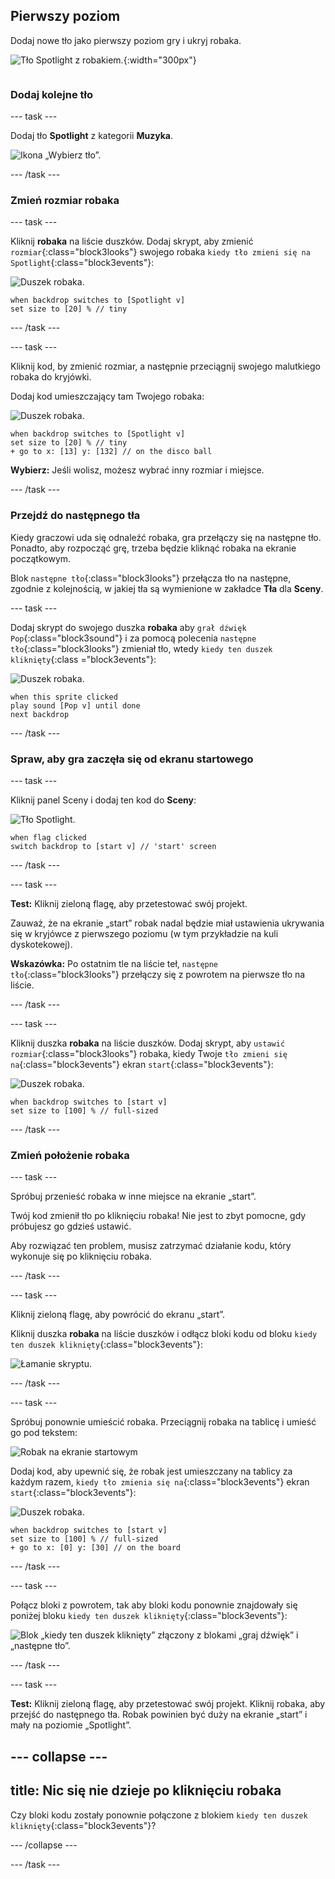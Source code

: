 ## Pierwszy poziom

<div style="display: flex; flex-wrap: wrap">
<div style="flex-basis: 200px; flex-grow: 1; margin-right: 15px;">
Dodaj nowe tło jako pierwszy poziom gry i ukryj robaka.
</div>
<div>

![Tło Spotlight z robakiem.](images/first-level.png){:width="300px"}

</div>
</div>

### Dodaj kolejne tło

--- task ---

Dodaj tło **Spotlight** z kategorii **Muzyka**.

![Ikona „Wybierz tło”.](images/backdrop-button.png)

--- /task ---

### Zmień rozmiar robaka

--- task ---

Kliknij **robaka** na liście duszków. Dodaj skrypt, aby zmienić `rozmiar`{:class="block3looks"} swojego robaka `kiedy tło zmieni się na Spotlight`{:class="block3events"}:

![Duszek robaka.](images/bug-sprite.png)

```blocks3
when backdrop switches to [Spotlight v]
set size to [20] % // tiny
```

--- /task ---

--- task ---

Kliknij kod, by zmienić rozmiar, a następnie przeciągnij swojego malutkiego robaka do kryjówki.

Dodaj kod umieszczający tam Twojego robaka:

![Duszek robaka.](images/bug-sprite.png)

```blocks3
when backdrop switches to [Spotlight v]
set size to [20] % // tiny
+ go to x: [13] y: [132] // on the disco ball
```

**Wybierz:** Jeśli wolisz, możesz wybrać inny rozmiar i miejsce.

--- /task ---

### Przejdź do następnego tła

Kiedy graczowi uda się odnaleźć robaka, gra przełączy się na następne tło. Ponadto, aby rozpocząć grę, trzeba będzie kliknąć robaka na ekranie początkowym.

Blok `następne tło`{:class="block3looks"} przełącza tło na następne, zgodnie z kolejnością, w jakiej tła są wymienione w zakładce **Tła** dla **Sceny**.

--- task ---

Dodaj skrypt do swojego duszka **robaka** aby `grał dźwięk Pop`{:class="block3sound"} i za pomocą polecenia `następne tło`{:class="block3looks"} zmieniał tło, wtedy `kiedy ten duszek kliknięty`{:class ="block3events"}:

![Duszek robaka.](images/bug-sprite.png)

```blocks3
when this sprite clicked
play sound [Pop v] until done
next backdrop
```

--- /task ---

### Spraw, aby gra zaczęła się od ekranu startowego

--- task ---

Kliknij panel Sceny i dodaj ten kod do **Sceny**:

![Tło Spotlight.](images/stage-image.png)

```blocks3
when flag clicked
switch backdrop to [start v] // 'start' screen
```

--- /task ---

--- task ---

**Test:** Kliknij zieloną flagę, aby przetestować swój projekt.

Zauważ, że na ekranie „start” robak nadal będzie miał ustawienia ukrywania się w kryjówce z pierwszego poziomu (w tym przykładzie na kuli dyskotekowej).

**Wskazówka:** Po ostatnim tle na liście teł, `następne tło`{:class="block3looks"} przełączy się z powrotem na pierwsze tło na liście.

--- /task ---

--- task ---

Kliknij duszka **robaka** na liście duszków. Dodaj skrypt, aby `ustawić rozmiar`{:class="block3looks"} robaka, kiedy Twoje `tło zmieni się na`{:class="block3events"} ekran `start`{:class="block3events"}:

![Duszek robaka.](images/bug-sprite.png)

```blocks3
when backdrop switches to [start v]
set size to [100] % // full-sized
```

--- /task ---

### Zmień położenie robaka

--- task ---

Spróbuj przenieść robaka w inne miejsce na ekranie „start”.

Twój kod zmienił tło po kliknięciu robaka! Nie jest to zbyt pomocne, gdy próbujesz go gdzieś ustawić.

Aby rozwiązać ten problem, musisz zatrzymać działanie kodu, który wykonuje się po kliknięciu robaka.

--- /task ---

--- task ---

Kliknij zieloną flagę, aby powrócić do ekranu „start”.

Kliknij duszka **robaka** na liście duszków i odłącz bloki kodu od bloku `kiedy ten duszek kliknięty`{:class="block3events"}:

![Łamanie skryptu.](images/breaking-script.png)

--- /task ---

--- task ---

Spróbuj ponownie umieścić robaka. Przeciągnij robaka na tablicę i umieść go pod tekstem:

![Robak na ekranie startowym](images/bug-chalkboard.png)

Dodaj kod, aby upewnić się, że robak jest umieszczany na tablicy za każdym razem, `kiedy tło zmienia się na`{:class="block3events"} ekran `start`{:class="block3events"}:

![Duszek robaka.](images/bug-sprite.png)

```blocks3
when backdrop switches to [start v]
set size to [100] % // full-sized
+ go to x: [0] y: [30] // on the board
```

--- /task ---

--- task ---

Połącz bloki z powrotem, tak aby bloki kodu ponownie znajdowały się poniżej bloku `kiedy ten duszek kliknięty`{:class="block3events"}:

![Blok „kiedy ten duszek kliknięty” złączony z blokami „graj dźwięk” i „następne tło”.](images/fixed-script.png)

--- /task ---

--- task ---

**Test:** Kliknij zieloną flagę, aby przetestować swój projekt. Kliknij robaka, aby przejść do następnego tła. Robak powinien być duży na ekranie „start” i mały na poziomie „Spotlight”.

--- collapse ---
---
title: Nic się nie dzieje po kliknięciu robaka
---

Czy bloki kodu zostały ponownie połączone z blokiem `kiedy ten duszek kliknięty`{:class="block3events"}?

--- /collapse ---

--- /task ---